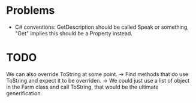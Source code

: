 # Problems
- C# conventions: GetDescription should be called Speak or something, "Get" implies this should be a Property instead.

# TODO 
We can also override ToString at some point.
-> Find methods that do use ToString and expect it to be overriden.
-> We could just use a list of object in the Farm class and call ToString, that would be the ultimate generification.
